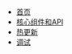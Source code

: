 * [首页](/)
* [核心组件和API](reactnative/api.md)
* [热更新](reactnative/hot.md)
* [调试](reactnative/debug.md)
